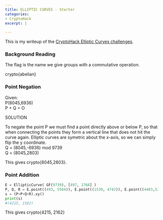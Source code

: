 ```yaml
---
title: ELLIPTIC CURVES - Starter
categories:
- CryptoHack
excerpt: |
  
---
```


This is my writeup of the [CryptoHack Elliptic Curves challenges](https://cryptohack.org/challenges/ecc/).

### Background Reading

The flag is the name we give groups with a commutative operation.

crypto{abelian}

### Point Negation

Given:  <br>
P(8045,6936) <br>
P + Q = O

SOLUTION

To negate the point P we must find a point directly above or below P, so that when connecting the points they form a vertical line that does not hit the curve again. Elliptic curves are symetric about the x-axis, so we can simply flip the y coordinate. <br>
Q = (8045,-6936) mod 9739 <br>
Q = (8045,2803) <br>

This gives crypto{8045,2803}.

### Point Addition

```python
E = EllipticCurve( GF(9739), [497, 1768] )
P, Q, R = E.point((493, 5564)), E.point((1539, 4742)), E.point((4403,5202))
s = (P+P+Q+R).xy()
print(s)
#(4215, 2162)
```

This gives crypto{4215, 2162}
